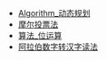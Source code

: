 * [Algorithm_动态规划](./Content/Article/计算机基础/算法/Algorithm_动态规划.md)
* [摩尔投票法](./Content/Article/计算机基础/算法/摩尔投票法.md)
* [算法_位运算](./Content/Article/计算机基础/算法/算法_位运算.md)
* [阿拉伯数字转汉字读法](./Content/Article/计算机基础/算法/阿拉伯数字转汉字读法.md)